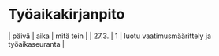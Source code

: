 # Työaikakirjanpito
| päivä | aika | mitä tein |
| 27.3. | 1 | luotu vaatimusmäärittely ja työaikaseuranta |
